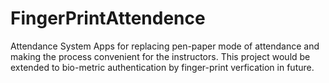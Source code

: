 # FingerPrintAttendence
Attendance System Apps for replacing pen-paper mode of attendance and making the process convenient for the instructors. This project would be extended to bio-metric authentication by finger-print verfication in future. 
